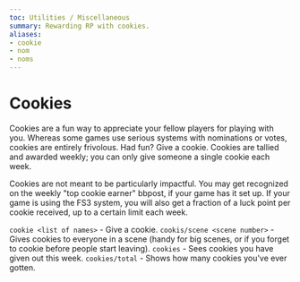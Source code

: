 ```yaml
---
toc: Utilities / Miscellaneous
summary: Rewarding RP with cookies.
aliases:
- cookie
- nom
- noms
---
```

# Cookies

Cookies are a fun way to appreciate your fellow players for playing with you.  Whereas some games use serious systems with nominations or votes, cookies are entirely frivolous.  Had fun?  Give a cookie.  Cookies are tallied and awarded weekly; you can only give someone a single cookie each week. 

Cookies are not meant to be particularly impactful.  You may get recognized on the weekly "top cookie earner" bbpost, if your game has it set up.  If your game is using the FS3 system, you will also get a fraction of a luck point per cookie received, up to a certain limit each week.  

`cookie <list of names>` - Give a cookie.
`cookis/scene <scene number>` - Gives cookies to everyone in a scene (handy for big scenes, or if you forget to cookie before people start leaving).
`cookies` - Sees cookies you have given out this week.
`cookies/total` - Shows how many cookies you've ever gotten.
